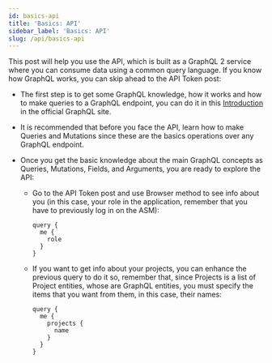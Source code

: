 ```yaml
---
id: basics-api
title: 'Basics: API'
sidebar_label: 'Basics: API'
slug: /api/basics-api
---
```


This post will help you use the API,
which is built as a GraphQL 2 service
where you can consume data using a common query language.
If you know how GraphQL works,
you can skip ahead to the API Token post:

- The first step is to get some GraphQL knowledge,
  how it works and how to make queries to a GraphQL endpoint,
  you can do it in this [Introduction](https://graphql.org/learn/)
  in the official GraphQL site. 

- It is recommended that before you face the API,
  learn how to make Queries and Mutations
  since these are the basics operations over any GraphQL endpoint.

- Once you get the basic knowledge about the main GraphQL concepts
  as Queries, Mutations, Fields, and Arguments,
  you are ready to explore the API:

  - Go to the API Token post
    and use Browser method to see info about you
    (in this case, your role in the application,
    remember that you have to previously log in on the ASM):
    ```
    query {
      me {
        role
      }
    }
    ```
  - If you want to get info about your projects,
    you can enhance the previous query to do it
    so, remember that, since Projects is a list of Project entities,
    whose are GraphQL entities,
    you must specify the items that you want from them,
    in this case, their names:
    ```
    query {
      me {
        projects {
          name
        }
      }
    }
    ```

